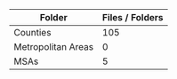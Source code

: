 | Folder             |   Files / Folders |
|--------------------|-------------------|
| Counties           |               105 |
| Metropolitan Areas |                 0 |
| MSAs               |                 5 |